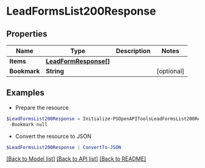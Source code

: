 # LeadFormsList200Response
## Properties

Name | Type | Description | Notes
------------ | ------------- | ------------- | -------------
**Items** | [**LeadFormResponse[]**](LeadFormResponse.md) |  | 
**Bookmark** | **String** |  | [optional] 

## Examples

- Prepare the resource
```powershell
$LeadFormsList200Response = Initialize-PSOpenAPIToolsLeadFormsList200Response  -Items null `
 -Bookmark null
```

- Convert the resource to JSON
```powershell
$LeadFormsList200Response | ConvertTo-JSON
```

[[Back to Model list]](../README.md#documentation-for-models) [[Back to API list]](../README.md#documentation-for-api-endpoints) [[Back to README]](../README.md)

